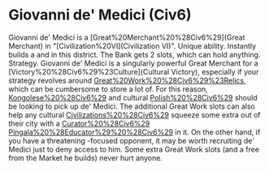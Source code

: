 # Giovanni de' Medici (Civ6)

Giovanni de' Medici is a [Great%20Merchant%20%28Civ6%29](Great Merchant) in "[Civilization%20VI](Civilization VI)".
Unique ability.
Instantly builds a and in this district. The Bank gets 2 slots, which can hold anything.
Strategy.
Giovanni de' Medici is a singularly powerful Great Merchant for a [Victory%20%28Civ6%29%23Culture](Cultural Victory), especially if your strategy revolves around [Great%20Work%20%28Civ6%29%23Relics](Relics), which can be cumbersome to store a lot of. For this reason, [Kongolese%20%28Civ6%29](Kongo) and cultural [Polish%20%28Civ6%29](Poland) should be looking to pick up de' Medici. The additional Great Work slots can also help any cultural [Civilizations%20%28Civ6%29](civilization) squeeze some extra out of their city with a [Curator%20%28Civ6%29](Curator) [Pingala%20%28Educator%29%20%28Civ6%29](Pingala) in it. On the other hand, if you have a threatening -focused opponent, it may be worth recruiting de' Medici just to deny access to him. Some extra Great Work slots (and a free from the Market he builds) never hurt anyone.